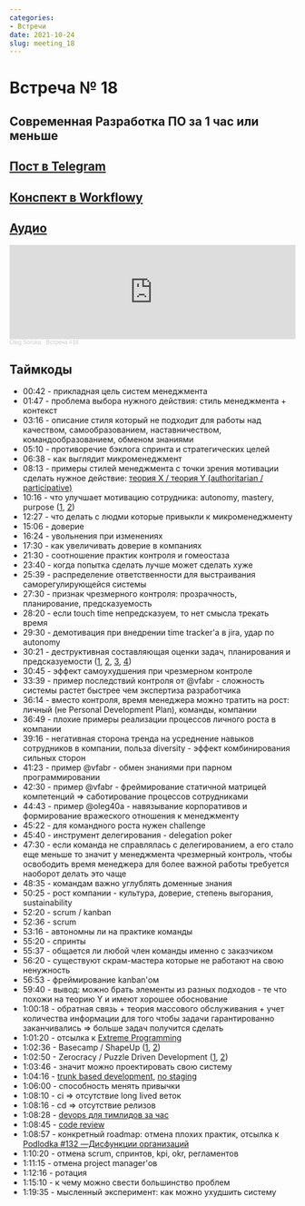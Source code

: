 ```yaml
---
categories:
- Встречи
date: 2021-10-24
slug: meeting_18
---
```

# Встреча № 18

## Современная Разработка ПО за 1 час или меньше

<!-- more -->

## [Пост в Telegram](https://t.me/modernsd/32015)

## [Конспект в Workflowy](https://workflowy.com/s/1/2n4Q7C0zvqwMpaSY)


<!-- more -->
## [Аудио](https://soundcloud.com/oleg-soroka/vstrecha-18)

<iframe width="100%" height="166" scrolling="no" frameborder="no" allow="autoplay" src="https://w.soundcloud.com/player/?url=https%3A//api.soundcloud.com/tracks/1630941792&color=%23ff5500&auto_play=false&hide_related=false&show_comments=true&show_user=true&show_reposts=false&show_teaser=true"></iframe><div style="font-size: 10px; color: #cccccc;line-break: anywhere;word-break: normal;overflow: hidden;white-space: nowrap;text-overflow: ellipsis; font-family: Interstate,Lucida Grande,Lucida Sans Unicode,Lucida Sans,Garuda,Verdana,Tahoma,sans-serif;font-weight: 100;"><a href="https://soundcloud.com/oleg-soroka" title="Oleg Soroka" target="_blank" style="color: #cccccc; text-decoration: none;">Oleg Soroka</a> · <a href="https://soundcloud.com/oleg-soroka/vstrecha-18" title="Встреча #18" target="_blank" style="color: #cccccc; text-decoration: none;">Встреча #18</a></div>

<!-- more -->

## Таймкоды

- 00:42 - прикладная цель систем менеджмента
- 01:47 - проблема выбора нужного действия: стиль менеджмента + контекст
- 03:16 - описание стиля который не подходит для работы над качеством, самообразованием, наставничеством, командообразованием, обменом знаниями
- 05:10 - противоречие бэклога спринта и стратегических целей
- 06:38 - как выглядит микроменеджмент
- 08:13 - примеры стилей менеджмента с точки зрения мотивации сделать нужное действие: [теория X / теория Y (authoritarian / participative)](https://ru.wikipedia.org/wiki/%D0%A2%D0%B5%D0%BE%D1%80%D0%B8%D1%8F_X_%D0%B8_%D1%82%D0%B5%D0%BE%D1%80%D0%B8%D1%8F_Y)
- 10:16 - что улучшает мотивацию сотрудника: autonomy, mastery, purpose ([1](https://blog.deliveringhappiness.com/the-motivation-trifecta-autonomy-mastery-and-purpose), [2](https://www.mindtools.com/pages/article/autonomy-mastery-purpose.htm))
- 12:27 - что делать с людми которые привыкли к микроменеджменту
- 15:06 - доверие
- 16:24 - увольнения при изменениях
- 17:30 - как увеличивать доверие в компаниях
- 21:30 - соотношение практик контроля и гомеостаза
- 23:40 - когда попытка сделать лучше может сделать хуже
- 25:39 - распределение ответственности для выстраивания саморегулирующейся системы
- 27:30 - признак чрезмерного контроля: прозрачность, планирование, предсказуемость
- 28:20 - если touch time непредсказуем, то нет смысла трекать время
- 29:30 - демотивация при внедрении time tracker'а в jira, удар по autonomy
- 30:21 - деструктивная составляющая оценки задач, планирования и предсказуемости ([1](https://youtu.be/QVBlnCTu9Ms), [2](https://iism.org/article/driving-engineers-to-an-arbitrary-date-is-a-value-destroying-mistake-49), [3](https://youtu.be/quzrjdXKz2s?list=PLFtS8Ah0wZvWS37oveJ0-D5K6V7GWUpqY), [4](https://youtu.be/8OKdilyNOIg))
- 30:45 - эффект самоухудшения при чрезмерном контроле
- 33:39 - пример последствий контроля от @vfabr - сложность системы растет быстрее чем экспертиза разработчика
- 36:14 - вместо контроля, время менеджера можно тратить на рост: личный (не Personal Development Plan), команды, компании
- 36:49 - плохие примеры реализации процессов личного роста в компании
- 39:16 - негативная сторона тренда на усреднение навыков сотрудников в компании, польза diversity  - эффект комбинирования сильных сторон
- 41:23 - пример @vfabr - обмен знаниями при парном программировании
- 42:30 - пример @vfabr - фреймирование статичной матрицей компетенций => саботирование процессов сотрудниками
- 44:43 - пример @oleg40a - навязывание корпоративов и формирование вражеского отношения к менеджменту
- 45:22 - для командного роста нужен challenge
- 45:40 - инструмент делегирования - delegation poker
- 47:30 - если команда не справлялась с делегированием, а его стало еще меньше то значит у менеджмента чрезмерный контроль, чтобы освободить время менеджера для более важной работы требуется наоборот делать это чаще
- 48:35 - командам важно углублять доменные знания
- 50:25 - рост компании - культура, доверие, степень выгорания, sustainability
- 52:20 - scrum / kanban
- 52:36 - scrum
- 53:16 - автономны ли на практике команды
- 55:20 - спринты
- 55:37 - общается ли любой член команды именно с заказчиком
- 56:20 - существуют скрам-мастера которые не работают на свою ненужность
- 56:53 - фреймирование kanban'ом
- 59:40 - вывод: можно брать элементы из разных подходов - те что похожи на теорию Y и имеют хорошее обоснование
- 1:00:18 - обратная связь + теория массового обслуживания + учет количества информации для того чтобы задачи гарантированно заканчивались => больше задач получится сделать
- 1:01:20 - отсылка к [Extreme Programming](https://www.amazon.com/Extreme-Programming-Explained-Embrace-Change/dp/0321278658/)
- 1:02:36 - Basecamp / ShapeUp ([1](https://basecamp.com/shapeup/webbook), [2](https://mdalmijn.com/basecamps-shape-up-how-different-is-it-really-from-scrum/))
- 1:02:50 - Zerocracy / Puzzle Driven Development ([1](https://soundcloud.com/yegor256/m62-five-steps-to-migrate-from-traditional-management-to-microtasking), [2](https://twitter.com/yegor256/status/1092304801386455040))
- 1:03:46 - значит можно проектировать свою систему
- 1:04:16 - [trunk based development](https://trunkbaseddevelopment.com/branch-by-abstraction/), [no staging](https://youtu.be/K7pR2zsGErc?list=PL4vA46bkT2dJSWqHJEWIo3BbXaZERH7cn&t=2345)
- 1:06:00 - способность менять привычки
- 1:08:10 - ci => отсутствие long lived веток
- 1:08:16 - cd => отсутствие релизов
- 1:08:28 - [devops для тимлидов за час](https://youtu.be/K7pR2zsGErc?list=PL4vA46bkT2dJSWqHJEWIo3BbXaZERH7cn)
- 1:08:45 - [code review](https://youtu.be/IDj3x__YZgE)
- 1:08:57 - конкретный roadmap: отмена плохих практик, отсылка к [Podlodka #132 —Дисфункции организаций](https://podlodka.io/132)
- 1:10:20 - отмена scrum, спринтов, kpi, okr, регламентов
- 1:11:15 - отмена project manager'ов
- 1:12:16 - ротация
- 1:15:10 - к чему можно свести большинство проблем
- 1:19:35 - мысленный эксперимент: как можно ухудшить систему
